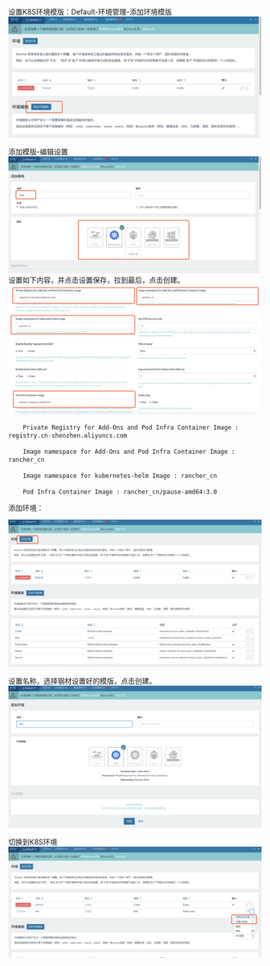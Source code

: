 设置K8S环境模版：Default-环境管理-添加环境模版![](/assets/add_environment_template_1.png)

添加模版-编辑设置![](/assets/add_template.png)设置如下内容，并点击设置保存，拉到最后，点击创建。![](/assets/setting_k8s_template_config.png)

```
    Private Registry for Add-Ons and Pod Infra Container Image : registry.cn-shenzhen.aliyuncs.com

    Image namespace for Add-Ons and Pod Infra Container Image : rancher_cn

    Image namespace for kubernetes-helm Image : rancher_cn

    Pod Infra Container Image : rancher_cn/pause-amd64:3.0
```

添加环境：

![](/assets/add_environment.png)

设置名称，选择钢材设置好的模版，点击创建。![](/assets/add_environment_setting.png)

切换到K8S环境![](/assets/switch_env.png)

